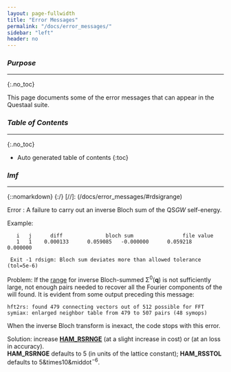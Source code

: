 ```yaml
---
layout: page-fullwidth
title: "Error Messages"
permalink: "/docs/error_messages/"
sidebar: "left"
header: no
---
```


### _Purpose_
________________________________________________________________________________________________
{:.no_toc}

This page documents some of the error messages that can appear in the Questaal suite.

### _Table of Contents_
________________________________________________________________________________________________
{:.no_toc}
*  Auto generated table of contents
{:toc}

### _lmf_
________________________________________________________________________________________________

{::nomarkdown} <a name="rdsigrange"></a> {:/}
[//]: (/docs/error_messages/#rdsigrange)

Error
: A failure to carry out an inverse Bloch sum of the QS<i>GW</i> self-energy.
  
  Example:

  ~~~
     i   j      diff              bloch sum                file value
     1   1    0.000133      0.059085   -0.000000      0.059218    0.000000

   Exit -1 rdsigm: Bloch sum deviates more than allowed tolerance (tol=5e-6)
  ~~~


  Problem:
  If the [range](/docs/outputs/lmf_output/#reading-qsgw-self-energies) for inverse Bloch-summed &Sigma;<sup>0</sup>(<b>q</b>)
  is not sufficiently large, not enough pairs needed to recover all the Fourier components of the 
  will found.  It is evident from some output preceding this message:

  ~~~
  hft2rs: found 479 connecting vectors out of 512 possible for FFT
  symiax: enlarged neighbor table from 479 to 507 pairs (48 symops)
  ~~~

  When the inverse Bloch transform is inexact, the code stops with this error.

  Solution: increase [**HAM\_RSRNGE**](/docs/input/inputfile/#ham) (at a slight increase in cost) or
  [](/docs/input/inputfile/#ham) (at an loss in accuracy).  
  **HAM\_RSRNGE** defaults to 5 (in units of the lattice constant); **HAM\_RSSTOL** defaults to 5&times10&middot<sup>&minus;6</sup>.

